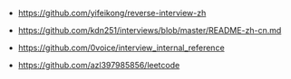 + https://github.com/yifeikong/reverse-interview-zh

+ https://github.com/kdn251/interviews/blob/master/README-zh-cn.md

+ https://github.com/0voice/interview_internal_reference

+ https://github.com/azl397985856/leetcode